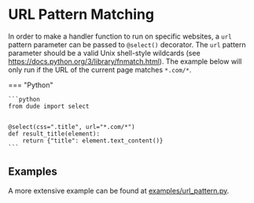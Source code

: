 # URL Pattern Matching

In order to make a handler function to run on specific websites, a `url` pattern parameter can be passed to `@select()` decorator.
The `url` pattern parameter should be a valid Unix shell-style wildcards (see https://docs.python.org/3/library/fnmatch.html). 
The example below will only run if the URL of the current page matches `*.com/*`.

=== "Python"

    ```python
    from dude import select
    
    
    @select(css=".title", url="*.com/*")
    def result_title(element):
        return {"title": element.text_content()}
    ```

## Examples

A more extensive example can be found at [examples/url_pattern.py](https://github.com/roniemartinez/dude/tree/master/examples/url_pattern.py).
